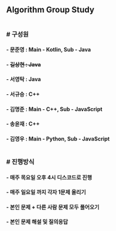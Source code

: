 ## Algorithm Group Study  
#
### # 구성원
#### - 문준영 : Main - Kotlin, Sub - Java
#### - ~~길상현 : Java~~
#### - 서영탁 : Java
#### - 서규승 : C++
#### - 김명준 : Main - C++, Sub - JavaScript
#### - 송윤재 : C++
#### - 김영우 : Main - Python, Sub - JavaScript
  #
### # 진행방식
#### - 매주 목요일 오후 4시 디스코드로 진행
#### - 매주 일요일 까지 각자 1문제 올리기
#### - 본인 문제 + 다른 사람 문제 모두 풀어오기
#### - 본인 문제 해설 및 질의응답